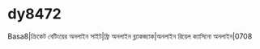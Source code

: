 # dy8472
Basa8|ক্রিকেট বেটিংয়ের অনলাইন সাইট|ফ্রি অনলাইন ব্ল্যাকজ্যাক|অনলাইন রিয়েল ক্যাসিনো অনলাইন|0708   
